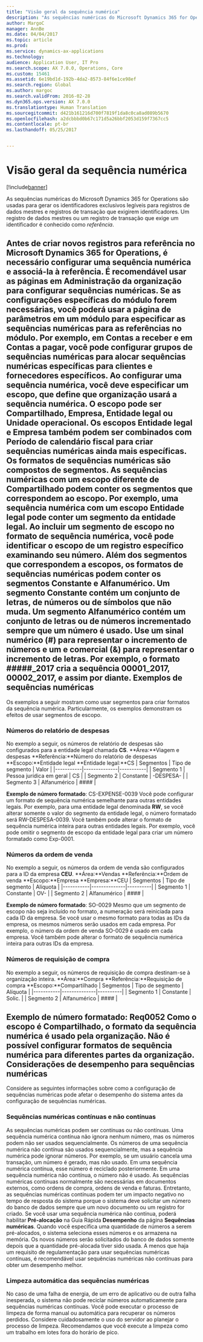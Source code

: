 ```yaml
---
title: "Visão geral da sequência numérica"
description: "As sequências numéricas do Microsoft Dynamics 365 for Operations são usadas para gerar os identificadores exclusivos legíveis para registros de dados mestres e registros de transação que exigirem identificadores. Um registro de dados mestres ou um registro de transação que exige um identificador é conhecido como <em>referência</em>."
author: MargoC
manager: AnnBe
ms.date: 04/04/2017
ms.topic: article
ms.prod: 
ms.service: dynamics-ax-applications
ms.technology: 
audience: Application User, IT Pro
ms.search.scope: AX 7.0.0, Operations, Core
ms.custom: 15461
ms.assetid: 6e19bd1d-192b-4da2-8573-84f6e1ce98ef
ms.search.region: Global
ms.author: margoc
ms.search.validFrom: 2016-02-28
ms.dyn365.ops.version: AX 7.0.0
ms.translationtype: Human Translation
ms.sourcegitcommit: d421b161216d700f7819f1da8c0ca8ad089b5670
ms.openlocfilehash: a2dcbbbd0b67c171d5a26bbf2053d159f7367cc5
ms.contentlocale: pt-br
ms.lasthandoff: 05/25/2017


---
```


# <a name="number-sequence-overview"></a>Visão geral da sequência numérica

[!include[banner](../includes/banner.md)]


As sequências numéricas do Microsoft Dynamics 365 for Operations são usadas para gerar os identificadores exclusivos legíveis para registros de dados mestres e registros de transação que exigirem identificadores. Um registro de dados mestres ou um registro de transação que exige um identificador é conhecido como <em>referência</em>.

Antes de criar novos registros para referência no Microsoft Dynamics 365 for Operations, é necessário configurar uma sequência numérica e associá-la à referência. É recomendável usar as páginas em **Administração da organização** para configurar sequências numéricas. Se as configurações específicas do módulo forem necessárias, você poderá usar a página de parâmetros em um módulo para especificar as sequências numéricas para as referências no módulo. Por exemplo, em **Contas a receber** e em **Contas a pagar**, você pode configurar grupos de sequências numéricas para alocar sequências numéricas específicas para clientes e fornecedores específicos. Ao configurar uma sequência numérica, você deve especificar um escopo, que define que organização usará a sequência numérica. O escopo pode ser **Compartilhado**, **Empresa**, **Entidade legal** ou **Unidade operacional**. Os escopos **Entidade legal** e **Empresa** também podem ser combinados com **Período de calendário fiscal** para criar sequências numéricas ainda mais específicas. Os formatos de sequências numéricas são compostos de segmentos. As sequências numéricas com um escopo diferente de **Compartilhado** podem conter os segmentos que correspondem ao escopo. Por exemplo, uma sequência numérica com um escopo **Entidade legal** pode conter um segmento da entidade legal. Ao incluir um segmento de escopo no formato de sequência numérica, você pode identificar o escopo de um registro específico examinando seu número. Além dos segmentos que correspondem a escopos, os formatos de sequências numéricas podem conter os segmentos **Constante** e **Alfanumérico**. Um segmento **Constante** contém um conjunto de letras, de números ou de símbolos que não muda. Um segmento **Alfanumérico** contém um conjunto de letras ou de números incrementado sempre que um número é usado. Use um sinal numérico (\#) para representar o incremento de números e um e comercial (&) para representar o incremento de letras. Por exemplo, o formato \#\#\#\#\#\_2017 cria a sequência 00001\_2017, 00002\_2017, e assim por diante.
Exemplos de sequências numéricas
------------------------

Os exemplos a seguir mostram como usar segmentos para criar formatos da sequência numérica. Particularmente, os exemplos demonstram os efeitos de usar segmentos de escopo.
### <a name="expense-report-numbers"></a>Números do relatório de despesas

No exemplo a seguir, os números de relatório de despesas são configurados para a entidade legal chamada **CS**. **Área:**Viagem e despesas **Referência:**Número do relatório de despesas **Escopo:**Entidade legal **Entidade legal:**CS
| Segmentos  | Tipo de segmento | Valor     |
|-----------|--------------|-----------|
| Segmento 1 | Pessoa jurídica em geral | CS        |
| Segmento 2 | Constante     | -DESPESA- |
| Segmento 3 | Alfanumérico | \#\#\#\#  |

**Exemplo de número formatado**: CS-EXPENSE-0039 Você pode configurar um formato de sequência numérica semelhante para outras entidades legais. Por exemplo, para uma entidade legal denominada **RW**, se você alterar somente o valor do segmento da entidade legal, o número formatado será RW-DESPESA-0039. Você também pode alterar o formato de sequência numérica inteira para outras entidades legais. Por exemplo, você pode omitir o segmento de escopo da entidade legal para criar um número formatado como Exp-0001.

### <a name="sales-order-numbers"></a>Números da ordem de venda

No exemplo a seguir, os números da ordem de venda são configurados para a ID da empresa **CEU**. **Área:**Vendas **Referência:**Ordem de venda **Escopo:**Empresa **Empresa:**CEU
| Segmentos  | Tipo de segmento | Alíquota    |
|-----------|--------------|----------|
| Segmento 1 | Constante     | OV-      |
| Segmento 2 | Alfanumérico | \#\#\#\# |

**Exemplo de número formatado**: SO-0029 Mesmo que um segmento de escopo não seja incluído no formato, a numeração será reiniciada para cada ID da empresa. Se você usar o mesmo formato para todas as IDs da empresa, os mesmos números serão usados em cada empresa. Por exemplo, o número da ordem de venda SO-0029 é usado em cada empresa. Você também pode alterar o formato de sequência numérica inteira para outras IDs da empresa.

### <a name="purchase-requisition-numbers"></a>Números de requisição de compra

No exemplo a seguir, os números de requisição de compra destinam-se à organização inteira. **Área:**Compra **Referência:**Requisição de compra **Escopo:**Compartilhado
| Segmentos  | Tipo de segmento | Alíquota    |
|-----------|--------------|----------|
| Segmento 1 | Constante     | Solic.      |
| Segmento 2 | Alfanumérico | \#\#\#\# |

**Exemplo de número formatado**: Req0052 Como o escopo é **Compartilhado**, o formato da sequência numérica é usado pela organização. Não é possível configurar formatos de sequência numérica para diferentes partes da organização. Considerações de desempenho para sequências numéricas
-----------------------------------------------

Considere as seguintes informações sobre como a configuração de sequências numéricas pode afetar o desempenho do sistema antes da configuração de sequências numéricas.
### <a name="continuous-and-non-continuous-number-sequences"></a>Sequências numéricas contínuas e não contínuas

As sequências numéricas podem ser contínuas ou não contínuas. Uma sequência numérica contínua não ignora nenhum número, mas os números podem não ser usados sequencialmente. Os números de uma sequência numérica não contínua são usados sequencialmente, mas a sequência numérica pode ignorar números. Por exemplo, se um usuário cancela uma transação, um número é gerado, mas não usado. Em uma sequência numérica contínua, esse número é reciclado posteriormente. Em uma sequência numérica não contínua, o número não é usado. As sequências numéricas contínuas normalmente são necessárias em documentos externos, como ordens de compra, ordens de venda e faturas. Entretanto, as sequências numéricas contínuas podem ter um impacto negativo no tempo de resposta do sistema porque o sistema deve solicitar um número do banco de dados sempre que um novo documento ou um registro for criado. Se você usar uma sequência numérica não contínua, poderá habilitar **Pré-alocação** na Guia Rápida **Desempenho** da página **Sequências numéricas**. Quando você especifica uma quantidade de números a serem pré-alocados, o sistema seleciona esses números e os armazena na memória. Os novos números serão solicitados do banco de dados somente depois que a quantidade pré-alocada tiver sido usada. A menos que haja um requisito de regulamentação para usar sequências numéricas contínuas, é recomendável usar sequências numéricas não contínuas para obter um desempenho melhor.

### <a name="automatic-cleanup-of-number-sequences"></a>Limpeza automática das sequências numéricas

No caso de uma falha de energia, de um erro de aplicativo ou de outra falha inesperada, o sistema não pode reciclar números automaticamente para sequências numéricas contínuas. Você pode executar o processo de limpeza de forma manual ou automática para recuperar os números perdidos. Considere cuidadosamente o uso do servidor ao planejar o processo de limpeza. Recomendamos que você execute a limpeza como um trabalho em lotes fora do horário de pico.






